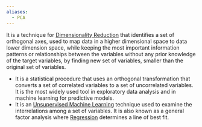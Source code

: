 ```yaml
---
aliases:
  - PCA
---
```

It is a technique for [Dimensionality Reduction](Dimensionality%20Reduction.md) that identifies a set of orthogonal axes, used to map data in a higher dimensional space to data lower dimension space, while keeping the most important information patterns or relationships between the variables without any prior knowledge of the target variables, by finding new set of variables, smaller than the original set of variables.
- It is a statistical procedure that uses an orthogonal transformation that converts a set of correlated variables to a set of uncorrelated variables. It is the most widely used tool in exploratory data analysis and in machine learning for predictive models.
- It is an [Unsupervised Machine Learning](../Unsupervised%20Machine%20Learning.md) technique used to examine the interrelations among a set of variables. It is also known as a general factor analysis where [Regression](../../Supervised%20Machine%20Learning/Regression/Regression.md) determines a line of best fit.